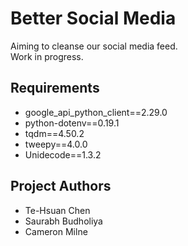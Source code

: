# Better Social Media
Aiming to cleanse our social media feed.  
Work in progress.

## Requirements
- google_api_python_client==2.29.0
- python-dotenv==0.19.1
- tqdm==4.50.2
- tweepy==4.0.0
- Unidecode==1.3.2

## Project Authors
- Te-Hsuan Chen
- Saurabh Budholiya
- Cameron Milne

